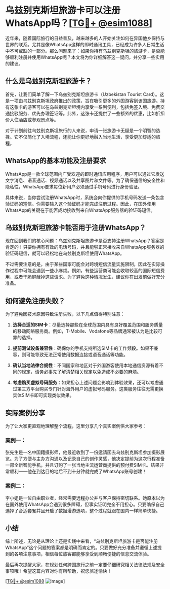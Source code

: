 # 乌兹别克斯坦旅游卡可以注册WhatsApp吗？[[TG💪+ @esim1088](https://t.me/s/esim1088)]

近年来，随着国际旅行的日益普及，越来越多的人开始关注如何在异国他乡保持与世界的联系。尤其是像WhatsApp这样的即时通讯工具，已经成为许多人日常生活中不可或缺的一部分。那么问题来了：如果你持有乌兹别克斯坦的旅游卡，是否能够顺利注册并使用WhatsApp呢？本文将为你详细解答这一疑问，并分享一些实用的建议。

## 什么是乌兹别克斯坦旅游卡？

首先，让我们简单了解一下乌兹别克斯坦旅游卡（Uzbekistan Tourist Card）。这是一项由乌兹别克斯坦政府推出的政策，旨在吸引更多的外国游客到该国旅游。持有这张卡的游客可以在乌兹别克斯坦境内享受一系列便利，包括免签入境、免费交通接驳服务、优先办理签证等。此外，这张卡还提供了一些额外的优惠，比如折扣价入住酒店或参观景点等。

对于计划前往乌兹别克斯坦旅行的人来说，申请一张旅游卡无疑是一个明智的选择。它不仅简化了入境流程，还能让你更好地融入当地生活，享受更加舒适的旅程。

## WhatsApp的基本功能及注册要求

WhatsApp是一款全球范围内广受欢迎的即时通讯应用程序，用户可以通过它发送文字消息、语音通话、视频通话以及共享图片和文件等。为了确保通信的安全性和隐私性，WhatsApp要求每位新用户必须通过手机号码进行身份验证。

具体来说，当你尝试注册WhatsApp时，系统会向你提供的手机号码发送一条包含验证码的短信。你需要输入这个验证码才能完成注册过程。因此，在国外使用WhatsApp的关键在于能否成功接收到来自WhatsApp服务器的验证码短信。

## 乌兹别克斯坦旅游卡能否用于注册WhatsApp？

现在回到我们的核心问题：乌兹别克斯坦旅游卡是否支持注册WhatsApp？答案是肯定的！只要你拥有有效的电话号码，并且能够正常接收来自WhatsApp服务器的验证码短信，就可以轻松地在乌兹别克斯坦使用WhatsApp。

不过需要注意的是，由于某些国家可能会对跨境短信流量实施限制，因此在实际操作过程中可能会遇到一些小麻烦。例如，有些运营商可能会收取较高的国际短信费用，或者干脆屏蔽掉这些请求。为了避免这种情况发生，建议你在出发前做好充分准备。

## 如何避免注册失败？

为了避免因技术原因导致注册失败，以下几点值得特别注意：

1. **选择合适的SIM卡**：尽量选择那些在全球范围内具有良好覆盖范围和服务质量的移动网络服务商。例如，T-Mobile、Vodafone等品牌通常被认为是比较可靠的选择。
   
2. **提前测试设备兼容性**：确保你的手机支持所选SIM卡的工作频段。如果不兼容，则可能导致无法正常使用数据连接或语音通话等功能。

3. **确认当地法律合规性**：不同国家和地区对于外国游客使用本地通信资源有着不同的规定，请务必事先了解清楚相关规定以免造成不必要的麻烦。

4. **考虑购买虚拟号码服务**：如果担心上述问题会影响到体验效果，还可以考虑通过第三方平台购买专门针对海外用户的虚拟号码服务。这类服务往往无需更换实体SIM卡即可实现类似效果。

## 实际案例分享

为了让大家更直观地理解整个流程，这里分享几个真实案例供大家参考：

### 案例一：
张先生是一名中国籍摄影师，他最近收到了一份邀请函去乌兹别克斯坦参加摄影展览。为了方便与主办方沟通以及记录自己的创作灵感，他决定提前为这次行程准备一部全新智能手机，并且订购了一张当地主流运营商提供的预付费SIM卡。结果非常顺利——他在到达目的地后不到十分钟就完成了WhatsApp账号创建！

### 案例二：
李小姐是一位自由职业者，经常需要远程办公并与客户保持密切联系。她原本以为在国外使用WhatsApp会遇到很多障碍，但事实证明完全不用担心。只要确保自己选择了合适套餐并且开启了数据漫游选项，整个过程就跟在国内一样简单快捷。

## 小结

综上所述，无论是从理论上还是实践中来看，“乌兹别克斯坦旅游卡是否能注册WhatsApp”这个问题的答案都是明确而肯定的。只要做好充分准备并遵循上述提到的各项注意事项，相信每位旅客都能够享受到顺畅便捷的信息交流体验。

最后再次提醒大家，在规划任何跨国旅行之前一定要仔细研究相关法律法规及安全事项哦！希望这篇内容对你有所帮助，祝您旅途愉快！

[[TG💪+ @esim1088](https://t.me/s/esim1088) ![Image](https://i.postimg.cc/4NQfJmqS/Snipaste-2025-05-13-00-14-12.png)]